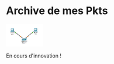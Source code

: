 # Archive de mes Pkts

<img src="pkt.PNG" alt="Logo Projet Cisco" width="100">

  En cours d'innovation !
